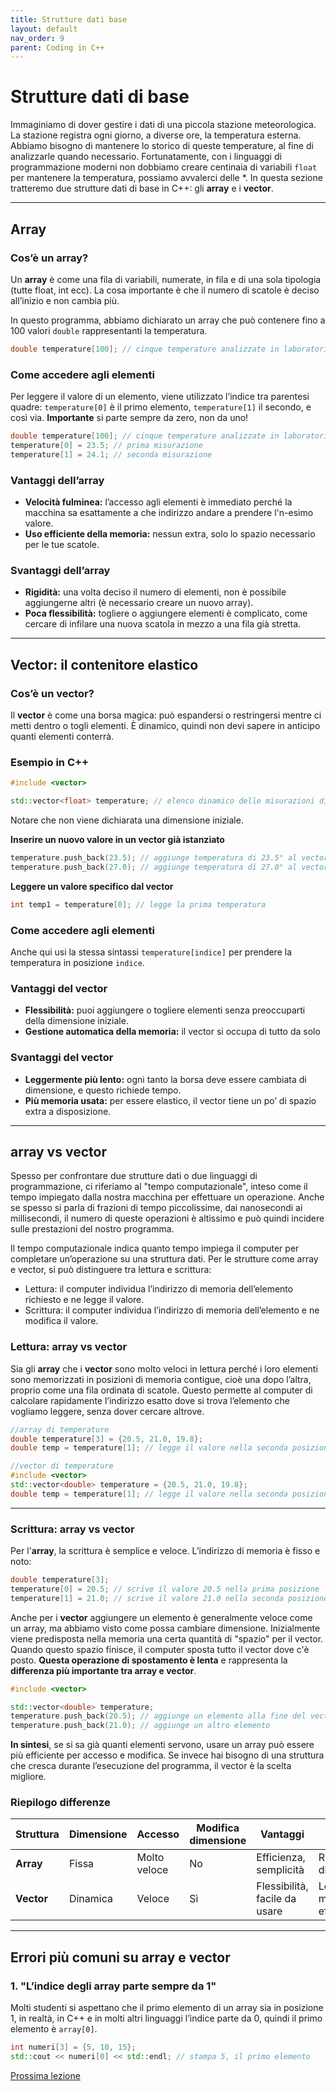 ```yaml
---
title: Strutture dati base
layout: default
nav_order: 9
parent: Coding in C++
---
```


# Strutture dati di base

Immaginiamo di dover gestire i dati di una piccola stazione meteorologica. La stazione registra ogni giorno, a diverse ore, la temperatura esterna. Abbiamo bisogno di mantenere lo storico di queste temperature, al fine di analizzarle quando necessario. Fortunatamente, con i linguaggi di programmazione moderni non dobbiamo creare centinaia di variabili `float` per mantenere la temperatura, possiamo avvalerci delle *. In questa sezione tratteremo due strutture dati di base in C++: gli **array** e i **vector**.

---

## Array

### Cos’è un array? 

Un **array** è come una fila di variabili, numerate, in fila e di una sola tipologia (tutte float, int ecc). La cosa importante è che il numero di scatole è deciso all’inizio e non cambia più.

In questo programma, abbiamo dichiarato un array che può contenere fino a 100 valori `double` rappresentanti la temperatura.

```cpp
double temperature[100]; // cinque temperature analizzate in laboratorio
```

### Come accedere agli elementi

Per leggere il valore di un elemento, viene utilizzato l’indice tra parentesi quadre: `temperature[0]` è il primo elemento, `temperature[1]` il secondo, e così via. **Importante** si parte sempre da zero, non da uno!


```cpp
double temperature[100]; // cinque temperature analizzate in laboratorio
temperature[0] = 23.5; // prima misurazione
temperature[1] = 24.1; // seconda misurazione
```

### Vantaggi dell’array

- **Velocità fulminea:** l’accesso agli elementi è immediato perché la macchina sa esattamente a che indirizzo andare a prendere l'n-esimo valore.
- **Uso efficiente della memoria:** nessun extra, solo lo spazio necessario per le tue scatole.

### Svantaggi dell’array

- **Rigidità:** una volta deciso il numero di elementi, non è possibile aggiungerne altri (è necessario creare un nuovo array).
- **Poca flessibilità:** togliere o aggiungere elementi è complicato, come cercare di infilare una nuova scatola in mezzo a una fila già stretta.

---

## Vector: il contenitore elastico

### Cos’è un vector?

Il **vector** è come una borsa magica: può espandersi o restringersi mentre ci metti dentro o togli elementi. È dinamico, quindi non devi sapere in anticipo quanti elementi conterrà.

### Esempio in C++

```cpp
#include <vector>

std::vector<float> temperature; // elenco dinamico delle misurazioni di temperature
```
Notare che non viene dichiarata una dimensione iniziale.

**Inserire un nuovo valore in un vector già istanziato**

```cpp
temperature.push_back(23.5); // aggiunge temperatura di 23.5° al vector
temperature.push_back(27.0); // aggiunge temperatura di 27.0° al vector
```

**Leggere un valore specifico dal vector**

```cpp
int temp1 = temperature[0]; // legge la prima temperatura 
```

### Come accedere agli elementi

Anche qui usi la stessa sintassi `temperature[indice]` per prendere la temperatura in posizione `indice`.

### Vantaggi del vector

- **Flessibilità:** puoi aggiungere o togliere elementi senza preoccuparti della dimensione iniziale.
- **Gestione automatica della memoria:** il vector si occupa di tutto da solo

### Svantaggi del vector

- **Leggermente più lento:** ogni tanto la borsa deve essere cambiata di dimensione, e questo richiede tempo.
- **Più memoria usata:** per essere elastico, il vector tiene un po’ di spazio extra a disposizione.

---

## array vs vector

Spesso per confrontare due strutture dati o due linguaggi di programmazione, ci riferiamo al "tempo computazionale", inteso come il tempo impiegato dalla nostra macchina per effettuare un operazione. Anche se spesso si parla di frazioni di tempo piccolissime, dai nanosecondi ai millisecondi, il numero di queste operazioni è altissimo e può quindi incidere sulle prestazioni del nostro programma.

Il tempo computazionale indica quanto tempo impiega il computer per completare un’operazione su una struttura dati. Per le strutture come array e vector, si può distinguere tra lettura e scrittura:
- Lettura: il computer individua l’indirizzo di memoria dell’elemento richiesto e ne legge il valore. 
- Scrittura: il computer individua l’indirizzo di memoria dell’elemento e ne modifica il valore.
    
### Lettura: array vs vector


Sia gli **array** che i **vector** sono molto veloci in lettura perché i loro elementi sono memorizzati in posizioni di memoria contigue, cioè una dopo l’altra, proprio come una fila ordinata di scatole. Questo permette al computer di calcolare rapidamente l’indirizzo esatto dove si trova l’elemento che vogliamo leggere, senza dover cercare altrove.

```cpp
//array di temperature
double temperature[3] = {20.5, 21.0, 19.8};
double temp = temperature[1]; // legge il valore nella seconda posizione, cioè 21.0
```

```cpp
//vector di temperature
#include <vector>
std::vector<double> temperature = {20.5, 21.0, 19.8};
double temp = temperature[1]; // legge il valore nella seconda posizione, cioè 21.0
```


---

### Scrittura: array vs vector
Per l'**array**, la scrittura è semplice e veloce. L’indirizzo di memoria è fisso e noto:

```cpp
double temperature[3];
temperature[0] = 20.5; // scrive il valore 20.5 nella prima posizione
temperature[1] = 21.0; // scrive il valore 21.0 nella seconda posizione
```


Anche per i **vector** aggiungere un elemento è generalmente veloce come un array, ma abbiamo visto come possa cambiare dimensione. Inizialmente viene predisposta nella memoria una certa quantità di "spazio" per il vector. Quando questo spazio finisce, il computer sposta tutto il vector dove c'è posto. **Questa operazione di spostamento è lenta** e rappresenta la **differenza più importante tra array e vector**.

```cpp
#include <vector>

std::vector<double> temperature;
temperature.push_back(20.5); // aggiunge un elemento alla fine del vector
temperature.push_back(21.0); // aggiunge un altro elemento
```

**In sintesi**, se si sa già quanti elementi servono, usare un array può essere più efficiente per accesso e modifica. Se invece hai bisogno di una struttura che cresca durante l’esecuzione del programma, il vector è la scelta migliore.

### Riepilogo differenze

| Struttura | Dimensione | Accesso | Modifica dimensione | Vantaggi | Svantaggi |
|-----------|------------|---------|---------------------|----------|-----------|
| **Array** | Fissa      | Molto veloce | No                  | Efficienza, semplicità | Rigidità nella dimensione |
| **Vector**| Dinamica   | Veloce  | Sì                  | Flessibilità, facile da usare | Leggermente meno efficiente |

---

## Errori più comuni su array e vector

### 1. "L’indice degli array parte sempre da 1"

Molti studenti si aspettano che il primo elemento di un array sia in posizione 1, in realtà, in C++ e in molti altri linguaggi l’indice parte da 0, quindi il primo elemento è `array[0]`.

```cpp
int numeri[3] = {5, 10, 15};
std::cout << numeri[0] << std::endl; // stampa 5, il primo elemento
```

[Prossima lezione](8-algoritmi)